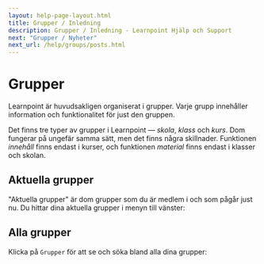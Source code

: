 ```yaml
---
layout: help-page-layout.html
title: Grupper / Inledning
description: Grupper / Inledning - Learnpoint Hjälp och Support
next: "Grupper / Nyheter"
next_url: /help/groups/posts.html
---
```


# Grupper

<!-- only-in-swedish.html -->

Learnpoint är huvudsakligen organiserat i grupper. Varje grupp innehåller information och funktionalitet för just den gruppen.

Det finns tre typer av grupper i Learnpoint — *skola*, *klass* och *kurs*. Dom fungerar på ungefär samma sätt, men det finns några skillnader. Funktionen *innehåll* finns endast i kurser, och funktionen *material* finns endast i klasser och skolan.

## Aktuella grupper

"Aktuella grupper" är dom grupper som du är medlem i och som pågår just nu. Du hittar dina aktuella grupper i menyn till vänster:

<!-- desktop-screenshot.html, { src: "_assets/current-groups.png" } -->


## Alla grupper

Klicka på `Grupper` för att se och söka bland alla dina grupper:

<!-- desktop-screenshot.html, { src: "_assets/groups.png" } -->
